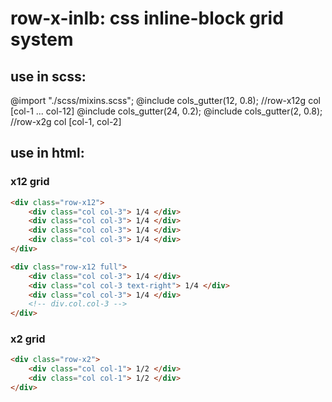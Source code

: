 # row-x-inlb: css inline-block grid system
## use in scss: 
  @import "./scss/mixins.scss"; 
  @include cols_gutter(12, 0.8); //row-x12g col [col-1 ... col-12]
  @include cols_gutter(24, 0.2);
  @include cols_gutter(2, 0.8);  //row-x2g col [col-1, col-2]

## use in html:  
### x12 grid
```html
<div class="row-x12">
	<div class="col col-3"> 1/4 </div>
	<div class="col col-3"> 1/4 </div>
	<div class="col col-3"> 1/4 </div>
	<div class="col col-3"> 1/4 </div>
</div>
```

```html
<div class="row-x12 full">
	<div class="col col-3"> 1/4 </div>
	<div class="col col-3 text-right"> 1/4 </div>
	<div class="col col-3"> 1/4 </div>
	<!-- div.col.col-3 -->
</div>
```

### x2 grid

```html
<div class="row-x2">
	<div class="col col-1"> 1/2 </div>
	<div class="col col-1"> 1/2 </div>
</div>
```
